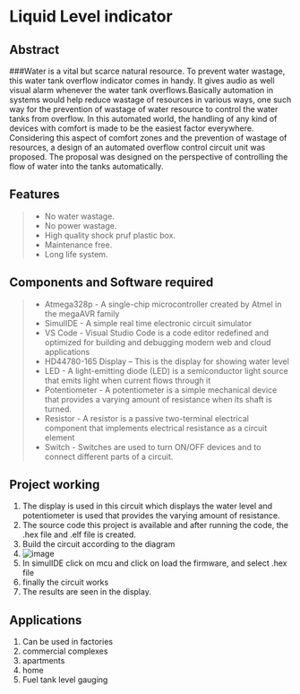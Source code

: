 #  Liquid Level indicator                                                                                                                                                                                                                                                                                                                        
## Abstract

###Water is a vital but scarce natural resource. To prevent water wastage, this water tank overflow indicator comes in handy. It gives audio as well visual alarm whenever the water tank overflows.Basically automation in systems would help reduce wastage of resources in various ways, one such way for the prevention of wastage of water resource to control the water tanks from overflow. In this automated world, the handling of any kind of devices with comfort is made to be the easiest factor everywhere. Considering this aspect of comfort zones and the prevention of wastage of resources, a design of an automated overflow control circuit unit was proposed. The proposal was designed on the perspective of controlling the flow of water into the tanks automatically.


## Features

> * No water wastage. 
> * No power wastage. 
> * High quality shock pruf plastic box.  
> * Maintenance free. 
> * Long life system.


## Components and Software required

> * Atmega328p - A single-chip microcontroller created by Atmel in the megaAVR family
> * SimulIDE - A simple real time electronic circuit simulator
> * VS Code - Visual Studio Code is a code editor redefined and optimized for building and debugging modern web and cloud applications
> * HD44780-165 Display – This is the display for showing water level
> * LED - A light-emitting diode (LED) is a semiconductor light source that emits light when current flows through it
> * Potentiometer - A potentiometer is a simple mechanical device that provides a varying amount of resistance when its shaft is turned.
> * Resistor - A resistor is a passive two-terminal electrical component that implements electrical resistance as a circuit element
> * Switch - Switches are used to turn ON/OFF devices and to connect different parts of a circuit.


## Project working

1. The display is used in this circuit which displays the water level and potentiometer is used that provides the varying amount of resistance.
2. The source code this project is available and after running the code, the .hex file and .elf file is created.
3. Build the circuit according to the diagram 
4. ![image](https://user-images.githubusercontent.com/104186419/164888851-dae854c3-2be4-4148-8c0b-8db2dd8b80e7.png)
5. In simulIDE click on mcu and click on load the firmware, and select .hex file
6. finally the circuit works
7. The results are seen in the display.


## Applications
1. Can be used in factories 
2. commercial complexes 
3. apartments 
4. home 
5. Fuel tank level gauging
